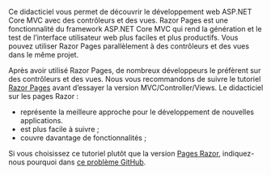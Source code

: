Ce didacticiel vous permet de découvrir le développement web ASP.NET Core MVC avec des contrôleurs et des vues. Razor Pages est une fonctionnalité du framework ASP.NET Core MVC qui rend la génération et le test de l’interface utilisateur web plus faciles et plus productifs. Vous pouvez utiliser Razor Pages parallèlement à des contrôleurs et des vues dans le même projet.

Après avoir utilisé Razor Pages, de nombreux développeurs le préfèrent sur des contrôleurs et des vues. Nous vous recommandons de suivre le tutoriel [Razor Pages](xref:tutorials/razor-pages/razor-pages-start) avant d’essayer la version MVC/Controller/Views. Le didacticiel sur les pages Razor :

* représente la meilleure approche pour le développement de nouvelles applications.
* est plus facile à suivre ;
* couvre davantage de fonctionnalités ;

Si vous choisissez ce tutoriel plutôt que la version [Pages Razor](xref:tutorials/razor-pages/razor-pages-start), indiquez-nous pourquoi dans [ce problème GitHub](https://github.com/aspnet/Docs/issues/6146).
